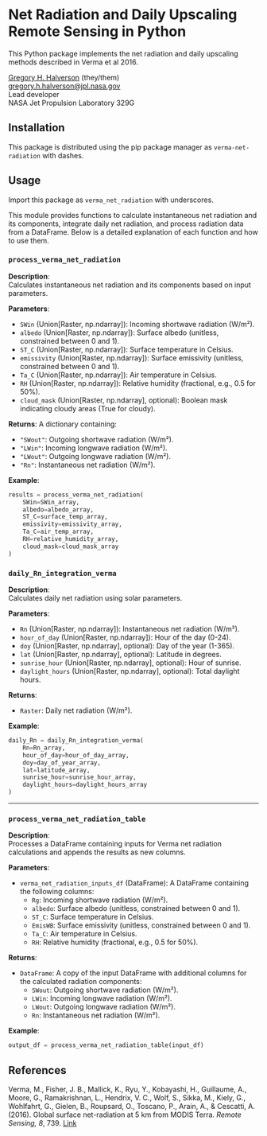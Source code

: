 # Net Radiation and Daily Upscaling Remote Sensing in Python

This Python package implements the net radiation and daily upscaling methods described in Verma et al 2016.

[Gregory H. Halverson](https://github.com/gregory-halverson-jpl) (they/them)<br>
[gregory.h.halverson@jpl.nasa.gov](mailto:gregory.h.halverson@jpl.nasa.gov)<br>
Lead developer<br>
NASA Jet Propulsion Laboratory 329G

## Installation

This package is distributed using the pip package manager as `verma-net-radiation` with dashes.

## Usage

Import this package as `verma_net_radiation` with underscores.

This module provides functions to calculate instantaneous net radiation and its components, integrate daily net radiation, and process radiation data from a DataFrame. Below is a detailed explanation of each function and how to use them.

### `process_verma_net_radiation`

**Description**:  
Calculates instantaneous net radiation and its components based on input parameters.

**Parameters**:
- `SWin` (Union[Raster, np.ndarray]): Incoming shortwave radiation (W/m²).
- `albedo` (Union[Raster, np.ndarray]): Surface albedo (unitless, constrained between 0 and 1).
- `ST_C` (Union[Raster, np.ndarray]): Surface temperature in Celsius.
- `emissivity` (Union[Raster, np.ndarray]): Surface emissivity (unitless, constrained between 0 and 1).
- `Ta_C` (Union[Raster, np.ndarray]): Air temperature in Celsius.
- `RH` (Union[Raster, np.ndarray]): Relative humidity (fractional, e.g., 0.5 for 50%).
- `cloud_mask` (Union[Raster, np.ndarray], optional): Boolean mask indicating cloudy areas (True for cloudy).

**Returns**:
A dictionary containing:
- `"SWout"`: Outgoing shortwave radiation (W/m²).
- `"LWin"`: Incoming longwave radiation (W/m²).
- `"LWout"`: Outgoing longwave radiation (W/m²).
- `"Rn"`: Instantaneous net radiation (W/m²).

**Example**:
```python
results = process_verma_net_radiation(
    SWin=SWin_array,
    albedo=albedo_array,
    ST_C=surface_temp_array,
    emissivity=emissivity_array,
    Ta_C=air_temp_array,
    RH=relative_humidity_array,
    cloud_mask=cloud_mask_array
)
```

### `daily_Rn_integration_verma`

**Description**:  
Calculates daily net radiation using solar parameters.

**Parameters**:
- `Rn` (Union[Raster, np.ndarray]): Instantaneous net radiation (W/m²).
- `hour_of_day` (Union[Raster, np.ndarray]): Hour of the day (0-24).
- `doy` (Union[Raster, np.ndarray], optional): Day of the year (1-365).
- `lat` (Union[Raster, np.ndarray], optional): Latitude in degrees.
- `sunrise_hour` (Union[Raster, np.ndarray], optional): Hour of sunrise.
- `daylight_hours` (Union[Raster, np.ndarray], optional): Total daylight hours.

**Returns**:
- `Raster`: Daily net radiation (W/m²).

**Example**:
```python
daily_Rn = daily_Rn_integration_verma(
    Rn=Rn_array,
    hour_of_day=hour_of_day_array,
    doy=day_of_year_array,
    lat=latitude_array,
    sunrise_hour=sunrise_hour_array,
    daylight_hours=daylight_hours_array
)
```

---

### `process_verma_net_radiation_table`

**Description**:  
Processes a DataFrame containing inputs for Verma net radiation calculations and appends the results as new columns.

**Parameters**:
- `verma_net_radiation_inputs_df` (DataFrame): A DataFrame containing the following columns:
  - `Rg`: Incoming shortwave radiation (W/m²).
  - `albedo`: Surface albedo (unitless, constrained between 0 and 1).
  - `ST_C`: Surface temperature in Celsius.
  - `EmisWB`: Surface emissivity (unitless, constrained between 0 and 1).
  - `Ta_C`: Air temperature in Celsius.
  - `RH`: Relative humidity (fractional, e.g., 0.5 for 50%).

**Returns**:
- `DataFrame`: A copy of the input DataFrame with additional columns for the calculated radiation components:
  - `SWout`: Outgoing shortwave radiation (W/m²).
  - `LWin`: Incoming longwave radiation (W/m²).
  - `LWout`: Outgoing longwave radiation (W/m²).
  - `Rn`: Instantaneous net radiation (W/m²).

**Example**:
```python
output_df = process_verma_net_radiation_table(input_df)
```

## References  

Verma, M., Fisher, J. B., Mallick, K., Ryu, Y., Kobayashi, H., Guillaume, A., Moore, G., Ramakrishnan, L., Hendrix, V. C., Wolf, S., Sikka, M., Kiely, G., Wohlfahrt, G., Gielen, B., Roupsard, O., Toscano, P., Arain, A., & Cescatti, A. (2016). Global surface net-radiation at 5 km from MODIS Terra. *Remote Sensing, 8*, 739. [Link](https://api.semanticscholar.org/CorpusID:1517647)
